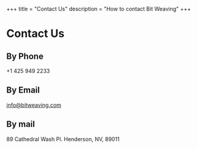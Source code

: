 +++
title = "Contact Us" 
description = "How to contact Bit Weaving"
+++

# Contact Us

## By Phone

+1 425 949 2233

## By Email

info@bitweaving.com

## By mail

89 Cathedral Wash Pl.
Henderson, NV,
89011

